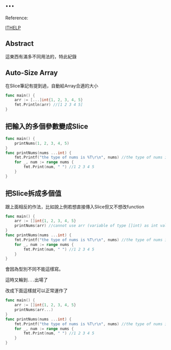 # ...

Reference:

[ITHELP](https://ithelp.ithome.com.tw/articles/10243319)



## Abstract

這東西有滿多不同用法的，特此紀錄



## Auto-Size Array

在Slice筆記有提到過，自動給Array合適的大小

```go
func main() {
	arr := [...]int{1, 2, 3, 4, 5}
	fmt.Println(arr) //[1 2 3 4 5]
}
```



## 把輸入的多個參數變成Slice

```go
func main() {
	printNums(1, 2, 3, 4, 5)
}
func printNums(nums ...int) {
	fmt.Printf("the type of nums is %T\r\n", nums) //the type of nums is []int
	for _, num := range nums {
		fmt.Print(num, " ") //1 2 3 4 5
	}
}
```



## 把Slice拆成多個值

跟上面相反的作法，比如說上例若想直接傳入Slice但又不想改function

```go
func main() {
	arr := []int{1, 2, 3, 4, 5}
	printNums(arr) //cannot use arr (variable of type []int) as int value in argument to print
}
func printNums(nums ...int) {
	fmt.Printf("the type of nums is %T\r\n", nums) //the type of nums is []int
	for _, num := range nums {
		fmt.Print(num, " ") //1 2 3 4 5
	}
}
```

會因為型別不同不能這樣寫。



這時又輪到`...`出場了

改成下面這樣就可以正常運作了

```go
func main() {
	arr := []int{1, 2, 3, 4, 5}
	printNums(arr...)
}
func printNums(nums ...int) {
	fmt.Printf("the type of nums is %T\r\n", nums) //the type of nums is []int
	for _, num := range nums {
		fmt.Print(num, " ") //1 2 3 4 5
	}
}
```




